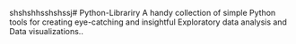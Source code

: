shshshhsshshssj# Python-Librariry
A handy collection of simple Python tools for creating eye-catching and insightful Exploratory data analysis and Data visualizations..

